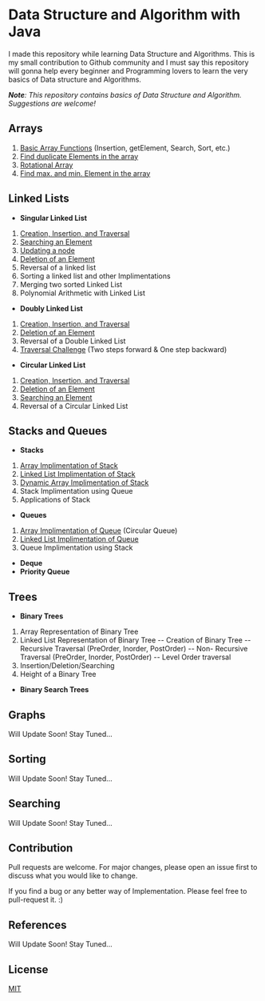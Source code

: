 
# Data Structure and Algorithm with Java

I made this repository while learning Data Structure and Algorithms. This is my small contribution to Github community and I must say this repository will gonna help every beginner and Programming lovers to learn the very basics of Data structure and Algorithms.

_**Note**: This repository contains basics of Data Structure and Algorithm._
_Suggestions are welcome!_

## Arrays

1) [Basic Array Functions](StaticArray/BasicArray.java)  (Insertion, getElement, Search, Sort, etc.)
2) [Find duplicate Elements in the array](StaticArray/duplicate.java) 
3) [Rotational Array](StaticArray/rotationalArray.java) 
4) [Find max. and min. Element in the array](StaticArray/min_max_value.java) 
## Linked Lists 
- **Singular Linked List**
1) [Creation, Insertion, and Traversal](LinkedList/LinkedList.java) 
2) [Searching an Element](LinkedList/LinkedList.java#L98) 
3) [Updating a node](LinkedList/LinkedList.java#L127) 
4) [Deletion of an Element](LinkedList/LinkedList.java#L52) 
5) Reversal of a linked list
6) Sorting a linked list and other Implimentations
7) Merging two sorted Linked List
8) Polynomial Arithmetic with Linked List 
- **Doubly Linked List**
1) [Creation, Insertion, and Traversal](LinkedList/DoublyLinkedList.java) 
2) [Deletion of an Element](LinkedList/DoublyLinkedList.java#L64) 
3) Reversal of a Double Linked List
4) [Traversal Challenge](LinkedList/DoublyLinkedList.java#L108)  (Two steps forward & One step backward)
- **Circular Linked List**
1) [Creation, Insertion, and Traversal](https://www.geeksforgeeks.org/circular-linked-list-set-2-traversal/) 
2) [Deletion of an Element](https://example.com/) 
3) [Searching an Element](https://example.com/) 
4) Reversal of a Circular Linked List

## Stacks and Queues
- **Stacks**
1) [Array Implimentation of Stack](Stacks/ArrayStack.java) 
2) [Linked List Implimentation of Stack](Stacks/LinkedListStack.java) 
3) [Dynamic Array Implimentation of Stack](Stacks/DynamicStack.java) 
4) Stack Implimentation using Queue
5) Applications of Stack

 - **Queues**
1) [Array Implimentation of Queue](https://example.com/) (Circular Queue)
2) [Linked List Implimentation of Queue](https://example.com/) 
3) Queue Implimentation using Stack
- **Deque**
- **Priority Queue**

## Trees
- **Binary Trees**
1) Array Representation of Binary Tree
2) Linked List Representation of Binary Tree
-- Creation of Binary Tree
-- Recursive Traversal (PreOrder, Inorder, PostOrder)
-- Non- Recursive Traversal (PreOrder, Inorder, PostOrder)
-- Level Order traversal
6) Insertion/Deletion/Searching
7) Height of a Binary Tree

- **Binary Search Trees**


## Graphs
Will Update Soon! Stay Tuned...
## Sorting
Will Update Soon! Stay Tuned...
## Searching
Will Update Soon! Stay Tuned...
## Contribution
Pull requests are welcome. For major changes, please open an issue first to discuss what you would like to change.

If you find a bug or any better way of Implementation. Please feel free to pull-request it. :)

## References
Will Update Soon! Stay Tuned...
## License
[MIT](https://choosealicense.com/licenses/mit/)
